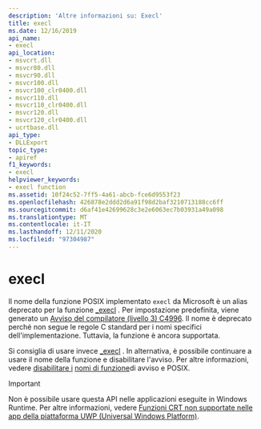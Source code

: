 ```yaml
---
description: 'Altre informazioni su: Execl'
title: execl
ms.date: 12/16/2019
api_name:
- execl
api_location:
- msvcrt.dll
- msvcr80.dll
- msvcr90.dll
- msvcr100.dll
- msvcr100_clr0400.dll
- msvcr110.dll
- msvcr110_clr0400.dll
- msvcr120.dll
- msvcr120_clr0400.dll
- ucrtbase.dll
api_type:
- DLLExport
topic_type:
- apiref
f1_keywords:
- execl
helpviewer_keywords:
- execl function
ms.assetid: 10f24c52-7ff5-4a61-abcb-fce6d9553f23
ms.openlocfilehash: 426878e2ddd2d6a91f98d2baf3210713188cc6ff
ms.sourcegitcommit: d6af41e42699628c3e2e6063ec7b03931a49a098
ms.translationtype: MT
ms.contentlocale: it-IT
ms.lasthandoff: 12/11/2020
ms.locfileid: "97304987"
---
```

# <a name="execl"></a>execl

Il nome della funzione POSIX implementato `execl` da Microsoft è un alias deprecato per la funzione [_execl](execl-wexecl.md) . Per impostazione predefinita, viene generato un [Avviso del compilatore (livello 3) C4996](../../error-messages/compiler-warnings/compiler-warning-level-3-c4996.md). Il nome è deprecato perché non segue le regole C standard per i nomi specifici dell'implementazione. Tuttavia, la funzione è ancora supportata.

Si consiglia di usare invece [_execl](execl-wexecl.md) . In alternativa, è possibile continuare a usare il nome della funzione e disabilitare l'avviso. Per altre informazioni, vedere [disabilitare i](../../error-messages/compiler-warnings/compiler-warning-level-3-c4996.md#turn-off-the-warning) [nomi di funzione](../../error-messages/compiler-warnings/compiler-warning-level-3-c4996.md#posix-function-names)di avviso e POSIX.

> [!IMPORTANT]
> Non è possibile usare questa API nelle applicazioni eseguite in Windows Runtime. Per altre informazioni, vedere [Funzioni CRT non supportate nelle app della piattaforma UWP (Universal Windows Platform)](../../cppcx/crt-functions-not-supported-in-universal-windows-platform-apps.md).
